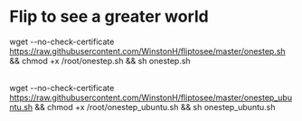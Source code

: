 # Flip to see a greater world
wget --no-check-certificate https://raw.githubusercontent.com/WinstonH/fliptosee/master/onestep.sh && chmod +x /root/onestep.sh && sh onestep.sh

\
wget --no-check-certificate https://raw.githubusercontent.com/WinstonH/fliptosee/master/onestep_ubuntu.sh && chmod +x /root/onestep_ubuntu.sh && sh onestep_ubuntu.sh
